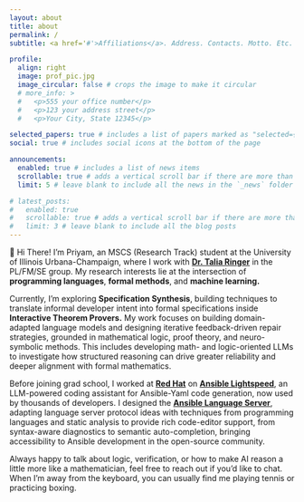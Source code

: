 ```yaml
---
layout: about
title: about
permalink: /
subtitle: <a href='#'>Affiliations</a>. Address. Contacts. Motto. Etc.

profile:
  align: right
  image: prof_pic.jpg
  image_circular: false # crops the image to make it circular
  # more_info: >
  #   <p>555 your office number</p>
  #   <p>123 your address street</p>
  #   <p>Your City, State 12345</p>

selected_papers: true # includes a list of papers marked as "selected={true}"
social: true # includes social icons at the bottom of the page

announcements:
  enabled: true # includes a list of news items
  scrollable: true # adds a vertical scroll bar if there are more than 3 news items
  limit: 5 # leave blank to include all the news in the `_news` folder

# latest_posts:
#   enabled: true
#   scrollable: true # adds a vertical scroll bar if there are more than 3 new posts items
#   limit: 3 # leave blank to include all the blog posts
---
```



👋 Hi There! I’m Priyam, an MSCS (Research Track) student at the University of Illinois Urbana-Champaign, where I work with **[Dr. Talia Ringer](https://dependenttyp.es/)** in the PL/FM/SE group. My research interests lie at the intersection of **programming languages**, **formal methods**, and **machine learning.**

Currently, I’m exploring **Specification Synthesis**, building techniques to translate informal developer intent into formal specifications inside **Interactive Theorem Provers.** My work focuses on building domain-adapted language models and designing iterative feedback-driven repair strategies, grounded in mathematical logic, proof theory, and neuro-symbolic methods. This includes developing math- and logic-oriented LLMs to investigate how structured reasoning can drive greater reliability and deeper alignment with formal mathematics.

Before joining grad school, I worked at **[Red Hat](https://www.redhat.com/en)** on **[Ansible Lightspeed](https://www.redhat.com/en/technologies/management/ansible/ansible-lightspeed)**, an LLM-powered coding assistant for Ansible-Yaml code generation, now used by thousands of developers. I designed the **[Ansible Language Server](https://ansible-language-server.readthedocs.io/en/latest/)**, adapting language server protocol ideas with techniques from programming languages and static analysis to provide rich code-editor support, from syntax-aware diagnostics to semantic auto-completion, bringing accessibility to Ansible development in the open-source community.

Always happy to talk about logic, verification, or how to make AI reason a little more like a mathematician, feel free to reach out if you’d like to chat. When I’m away from the keyboard, you can usually find me playing tennis or practicing boxing.

<!-- 
Write your biography here. Tell the world about yourself. Link to your favorite [subreddit](http://reddit.com). You can put a picture in, too. The code is already in, just name your picture `prof_pic.jpg` and put it in the `img/` folder.

Put your address / P.O. box / other info right below your picture. You can also disable any of these elements by editing `profile` property of the YAML header of your `_pages/about.md`. Edit `_bibliography/papers.bib` and Jekyll will render your [publications page](/al-folio/publications/) automatically.

Link to your social media connections, too. This theme is set up to use [Font Awesome icons](https://fontawesome.com/) and [Academicons](https://jpswalsh.github.io/academicons/), like the ones below. Add your Facebook, Twitter, LinkedIn, Google Scholar, or just disable all of them. -->
